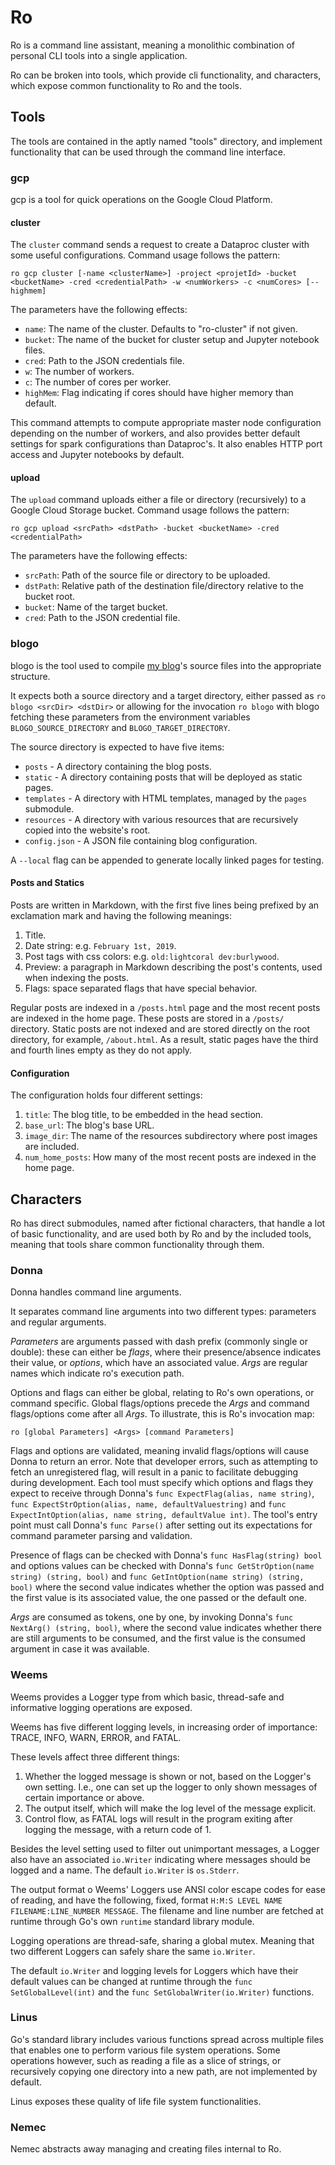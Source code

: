 # Ro

Ro is a command line assistant, meaning a monolithic combination of personal CLI tools
into a single application.

Ro can be broken into tools, which provide cli functionality, and characters, which expose common functionality to
Ro and the tools.

## Tools 

The tools are contained in the aptly named "tools" directory, and implement functionality that can be used
through the command line interface.

### gcp

gcp is a tool for quick operations on the Google Cloud Platform.

#### cluster

The `cluster` command sends a request to create a Dataproc cluster with some useful configurations.
Command usage follows the pattern:
```
ro gcp cluster [-name <clusterName>] -project <projetId> -bucket <bucketName> -cred <credentialPath> -w <numWorkers> -c <numCores> [--highmem]
```

The parameters have the following effects:
* `name`: The name of the cluster. Defaults to "ro-cluster" if not given.
* `bucket`: The name of the bucket for cluster setup and Jupyter notebook files.
* `cred`: Path to the JSON credentials file.
* `w`: The number of workers.
* `c`: The number of cores per worker.
* `highMem`: Flag indicating if cores should have higher memory than default.

This command attempts to compute appropriate master node configuration depending on the number of workers, and also
provides better default settings for spark configurations than Dataproc's. It also enables HTTP port access and
Jupyter notebooks by default. 

#### upload

The `upload` command uploads either a file or directory (recursively) to a Google Cloud Storage bucket.
Command usage follows the pattern:
```
ro gcp upload <srcPath> <dstPath> -bucket <bucketName> -cred <credentialPath> 
``` 

The parameters have the following effects:
* `srcPath`: Path of the source file or directory to be uploaded.
* `dstPath`: Relative path of the destination file/directory relative to the bucket root.
* `bucket`: Name of the target bucket.
* `cred`: Path to the JSON credential file.

### blogo

blogo is the tool used to compile [my blog](https://vsartor.com)'s source files into the appropriate structure.

It expects both a source directory and a target directory, either passed as
`ro blogo <srcDir> <dstDir>` or allowing for the invocation `ro blogo` with blogo fetching these parameters from the environment variables `BLOGO_SOURCE_DIRECTORY` and
`BLOGO_TARGET_DIRECTORY`.

The source directory is expected to have five items:
* `posts` - A directory containing the blog posts.
* `static` - A directory containing posts that will be deployed as static pages.
* `templates` - A directory with HTML templates, managed by the `pages` submodule.
* `resources` - A directory with various resources that are recursively copied into the website's root.
* `config.json` - A JSON file containing blog configuration.

A `--local` flag can be appended to generate locally linked pages for testing.

#### Posts and Statics

Posts are written in Markdown, with the first five lines being prefixed by an exclamation mark and
having the following meanings:
1) Title.
2) Date string: e.g. `February 1st, 2019`.
3) Post tags with css colors: e.g. `old:lightcoral dev:burlywood`.
4) Preview: a paragraph in Markdown describing the post's contents, used when indexing the posts.
5) Flags: space separated flags that have special behavior.

Regular posts are indexed in a `/posts.html` page and the most recent posts are indexed in the home page.
These posts are stored in a `/posts/` directory. Static posts are not indexed and are stored directly on
the root directory, for example, `/about.html`. As a result, static pages have the third and fourth lines
empty as they do not apply.

#### Configuration

The configuration holds four different settings:
1. `title`: The blog title, to be embedded in the head section.
2. `base_url`: The blog's base URL.
3. `image_dir`: The name of the resources subdirectory where post images are included.
4. `num_home_posts`: How many of the most recent posts are indexed in the home page.

## Characters

Ro has direct submodules, named after fictional characters, that handle a lot of basic functionality, and
are used both by Ro and by the included tools, meaning that tools share common functionality through them.

### Donna

Donna handles command line arguments.

It separates command line arguments into two different types: parameters and regular arguments.

_Parameters_ are arguments passed with dash prefix (commonly single or double): these can either be _flags_,
where their presence/absence indicates their value, or _options_, which have an associated value. _Args_ are
regular names which indicate ro's execution path.

Options and flags can either be global, relating to Ro's own operations, or command specific. Global
flags/options precede the _Args_ and command flags/options come after all _Args_. To illustrate,
this is Ro's invocation map:

```
ro [global Parameters] <Args> [command Parameters]
```

Flags and options are validated, meaning invalid flags/options will cause Donna to return an error.
Note that developer errors, such as attempting to fetch an unregistered flag, will result in a panic to
facilitate debugging during development. Each tool must specify which options and flags they expect to
receive through Donna's `func ExpectFlag(alias, name string)`, `func ExpectStrOption(alias, name, defaultValuestring)`
and `func ExpectIntOption(alias, name string, defaultValue int)`. The tool's entry point must call Donna's
`func Parse()` after setting out its expectations for command parameter parsing and validation.

Presence of flags can be checked with Donna's `func HasFlag(string) bool` and options values can be checked
with Donna's `func GetStrOption(name string) (string, bool)` and `func GetIntOption(name string) (string, bool)`
where the second value indicates whether the option was passed and the first value is its associated value,
the one passed or the default one.

_Args_ are consumed as tokens, one by one, by invoking Donna's `func NextArg() (string, bool)`, where the second
value indicates whether there are still arguments to be consumed, and the first value is the consumed argument in
case it was available.

### Weems

Weems provides a Logger type from which basic, thread-safe and informative logging operations are exposed.

Weems has five different logging levels, in increasing order of importance: TRACE, INFO, WARN, ERROR, and FATAL.

These levels affect three different things:

1. Whether the logged message is shown or not, based on the Logger's own setting. I.e., one can set up the
logger to only shown messages of certain importance or above.
2. The output itself, which will make the log level of the message explicit.
3. Control flow, as FATAL logs will result in the program exiting after logging the message, with a return
code of 1.

Besides the level setting used to filter out unimportant messages, a Logger also have an associated `io.Writer`
indicating where messages should be logged and a name. The default `io.Writer` is `os.Stderr`.

The output format o Weems' Loggers use ANSI color escape codes for ease of reading, and have the following, fixed,
format `H:M:S LEVEL NAME FILENAME:LINE_NUMBER MESSAGE`. The filename and line number are fetched at runtime through
Go's own `runtime` standard library module.

Logging operations are thread-safe, sharing a global mutex. Meaning that two different Loggers can safely share the
same `io.Writer`.

The default `io.Writer` and logging levels for Loggers which have their default values can be changed at runtime
through the `func SetGlobalLevel(int)` and the `func SetGlobalWriter(io.Writer)` functions.

### Linus

Go's standard library includes various functions spread across multiple files that enables one to perform various
file system operations. Some operations however, such as reading a file as a slice of strings, or recursively
copying one directory into a new path, are not implemented by default.

Linus exposes these quality of life file system functionalities.

### Nemec

Nemec abstracts away managing and creating files internal to Ro. 
